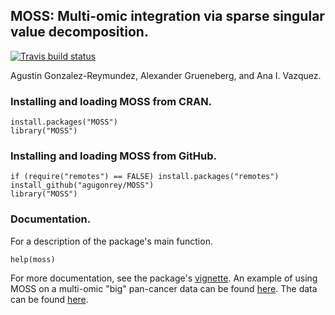 ## MOSS: Multi-omic integration via sparse singular value decomposition.

[![Travis build status](https://travis-ci.com/agugonrey/MOSS.svg?branch=master)](https://travis-ci.com/agugonrey/MOSS)

Agustin Gonzalez-Reymundez, Alexander Grueneberg, and Ana I. Vazquez.

### Installing and loading MOSS from CRAN.

```
install.packages("MOSS")
library("MOSS")
```
### Installing and loading MOSS from GitHub.

```
if (require("remotes") == FALSE) install.packages("remotes")
install_github("agugonrey/MOSS")
library("MOSS")
```

### Documentation.

  For a description of the package's main function. 

```
help(moss)
```

  For more documentation, see the package's [vignette](https://github.com/agugonrey/MOSS/blob/master/inst/MOSS_working_example.pdf). An example of using MOSS on a multi-omic "big" pan-cancer data can be found [here](https://github.com/agugonrey/MOSS/blob/master/inst/MOSS_pancancer_example.pdf). The data can be found [here](https://data.mendeley.com/datasets/r8p67nfjc8/1).
